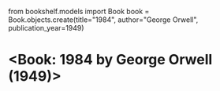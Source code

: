 from bookshelf.models import Book
book = Book.objects.create(title="1984", author="George Orwell", publication_year=1949)
# <Book: 1984 by George Orwell (1949)>
